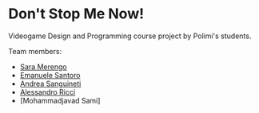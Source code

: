 # Don't Stop Me Now!
Videogame Design and Programming course project by Polimi's students.

Team members:
- [Sara Merengo](https://github.com/SaraMerengo)
- [Emanuele Santoro](https://github.com/emanuelesantoro)
- [Andrea Sanguineti](https://github.com/AndreaNeti)
- [Alessandro Ricci](https://github.com/alessandro-ricci-16)
- [Mohammadjavad Sami]
